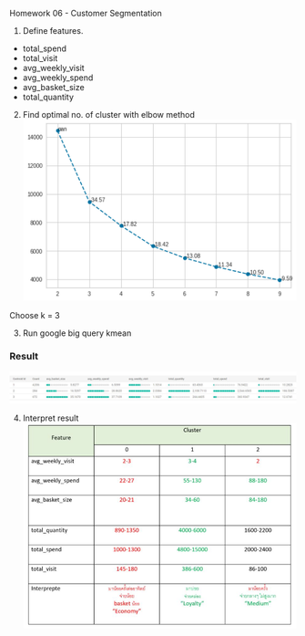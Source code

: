 Homework 06 - Customer Segmentation

1. Define features.
- total_spend	
- total_visit	
- avg_weekly_visit	
- avg_weekly_spend	
- avg_basket_size	
- total_quantity

2. Find optimal no. of cluster with elbow method
![elbow](https://github.com/tjinjutha/BADS7105-CRM-analytics-and-intelligenece/blob/main/Homework%2006/elbow.png "elbow")

Choose k = 3

3. Run google big query kmean 
### Result
![Kmean](https://github.com/tjinjutha/BADS7105-CRM-analytics-and-intelligenece/blob/main/Homework%2006/result3cluster.JPG "Kmean")


4. Interpret result
![Interpret](https://github.com/tjinjutha/BADS7105-CRM-analytics-and-intelligenece/blob/main/Homework%2006/interprete.JPG "Interpret")




